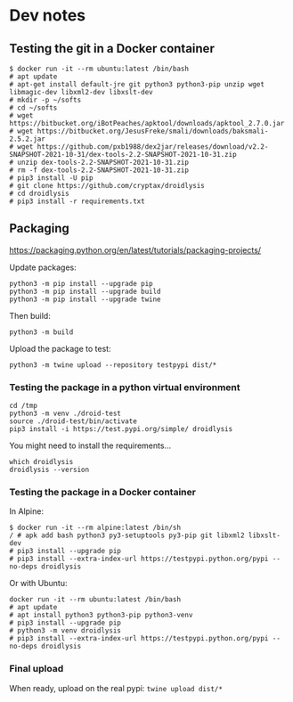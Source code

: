 # Dev notes

## Testing the git in a Docker container

```
$ docker run -it --rm ubuntu:latest /bin/bash
# apt update
# apt-get install default-jre git python3 python3-pip unzip wget libmagic-dev libxml2-dev libxslt-dev
# mkdir -p ~/softs
# cd ~/softs
# wget https://bitbucket.org/iBotPeaches/apktool/downloads/apktool_2.7.0.jar
# wget https://bitbucket.org/JesusFreke/smali/downloads/baksmali-2.5.2.jar
# wget https://github.com/pxb1988/dex2jar/releases/download/v2.2-SNAPSHOT-2021-10-31/dex-tools-2.2-SNAPSHOT-2021-10-31.zip
# unzip dex-tools-2.2-SNAPSHOT-2021-10-31.zip 
# rm -f dex-tools-2.2-SNAPSHOT-2021-10-31.zip 
# pip3 install -U pip
# git clone https://github.com/cryptax/droidlysis
# cd droidlysis
# pip3 install -r requirements.txt
```

## Packaging

https://packaging.python.org/en/latest/tutorials/packaging-projects/

Update packages:

```
python3 -m pip install --upgrade pip
python3 -m pip install --upgrade build
python3 -m pip install --upgrade twine
```

Then build:

```
python3 -m build
```

Upload the package to test:

```
python3 -m twine upload --repository testpypi dist/*
```

### Testing the package in a python virtual environment

```
cd /tmp
python3 -m venv ./droid-test
source ./droid-test/bin/activate
pip3 install -i https://test.pypi.org/simple/ droidlysis
```

You might need to install the requirements...

```
which droidlysis
droidlysis --version
```

### Testing the package in a Docker container

In Alpine:

```
$ docker run -it --rm alpine:latest /bin/sh
/ # apk add bash python3 py3-setuptools py3-pip git libxml2 libxslt-dev
# pip3 install --upgrade pip
# pip3 install --extra-index-url https://testpypi.python.org/pypi --no-deps droidlysis

```

Or with Ubuntu:

```
docker run -it --rm ubuntu:latest /bin/bash
# apt update
# apt install python3 python3-pip python3-venv
# pip3 install --upgrade pip
# python3 -m venv droidlysis
# pip3 install --extra-index-url https://testpypi.python.org/pypi --no-deps droidlysis
```

### Final upload

When ready, upload on the real pypi: `twine upload dist/*`


